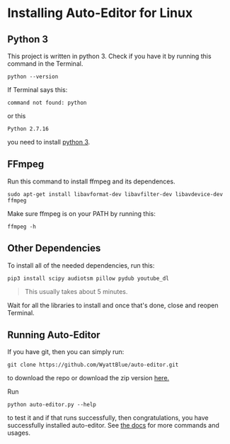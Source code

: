 # Installing Auto-Editor for Linux
## Python 3
This project is written in python 3. Check if you have it by running this command in the Terminal.
```terminal
python --version
```

If Terminal says this:

```terminal
command not found: python
```

or this
```terminal
Python 2.7.16
```

you need to install [python 3](https://www.python.org/downloads/).


## FFmpeg
Run this command to install ffmpeg and its dependences.

```terminal
sudo apt-get install libavformat-dev libavfilter-dev libavdevice-dev ffmpeg
```

Make sure ffmpeg is on your PATH by running this:

```terminal
ffmpeg -h
```

## Other Dependencies
To install all of the needed dependencies, run this:
```terminal
pip3 install scipy audiotsm pillow pydub youtube_dl
```
> This usually takes about 5 minutes.

Wait for all the libraries to install and once that's done, close and reopen Terminal.

## Running Auto-Editor

If you have git, then you can simply run:
```terminal
git clone https://github.com/WyattBlue/auto-editor.git
```

to download the repo or download the zip version [here.](https://github.com/WyattBlue/auto-editor/archive/master.zip)

Run
```terminal
python auto-editor.py --help
```
to test it and if that runs successfully, then congratulations, you have successfully installed auto-editor. See [the docs](/github%20resources/docs.md) for more commands and usages.
